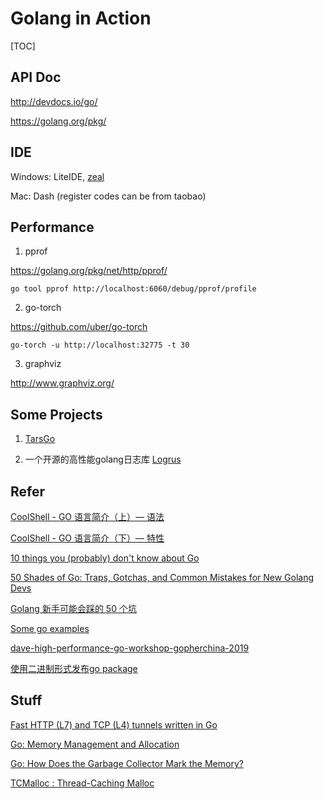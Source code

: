 
# Golang in Action

[TOC]


## API Doc

http://devdocs.io/go/

https://golang.org/pkg/

## IDE

Windows: LiteIDE, [zeal](https://zealdocs.org/)

Mac: Dash (register codes can be from taobao)

## Performance

1. pprof

https://golang.org/pkg/net/http/pprof/

```
go tool pprof http://localhost:6060/debug/pprof/profile
```

2. go-torch

https://github.com/uber/go-torch

```
go-torch -u http://localhost:32775 -t 30
```

3. graphviz

http://www.graphviz.org/


## Some Projects

1. [TarsGo](https://github.com/TarsCloud/TarsGo/tree/36cf7d196afc781ba8d70f908decbdd7cceccfd3/tars)

2. 一个开源的高性能golang日志库 [Logrus](https://github.com/Sirupsen/logrus)

## Refer

[CoolShell - GO 语言简介（上）— 语法](http://coolshell.cn/articles/8460.html)

[CoolShell - GO 语言简介（下）— 特性](http://coolshell.cn/articles/8489.html)

[10 things you (probably) don't know about Go](https://talks.golang.org/2012/10things.slide#1)

[50 Shades of Go: Traps, Gotchas, and Common Mistakes for New Golang Devs](http://devs.cloudimmunity.com/gotchas-and-common-mistakes-in-go-golang/)

[Golang 新手可能会踩的 50 个坑](https://segmentfault.com/a/1190000013739000)

[Some go examples](https://yourbasic.org/golang/)

[dave-high-performance-go-workshop-gopherchina-2019](https://dave.cheney.net/high-performance-go-workshop/gopherchina-2019.html)

[使用二进制形式发布go package](https://colobu.com/2018/01/10/use-binary-package-in-go/)

## Stuff

[Fast HTTP (L7) and TCP (L4) tunnels written in Go](https://github.com/inlets/inletsctl)

[Go: Memory Management and Allocation](https://medium.com/a-journey-with-go/go-memory-management-and-allocation-a7396d430f44)

[Go: How Does the Garbage Collector Mark the Memory?](https://medium.com/a-journey-with-go/go-how-does-the-garbage-collector-mark-the-memory-72cfc12c6976)

[TCMalloc : Thread-Caching Malloc](http://goog-perftools.sourceforge.net/doc/tcmalloc.html)
